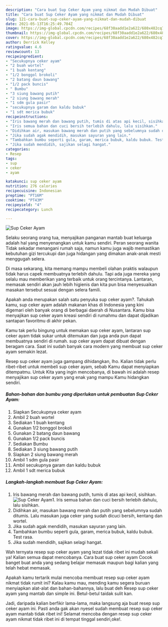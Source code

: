 ```yaml
---
description: "Cara buat Sup Ceker Ayam yang nikmat dan Mudah Dibuat"
title: "Cara buat Sup Ceker Ayam yang nikmat dan Mudah Dibuat"
slug: 121-cara-buat-sup-ceker-ayam-yang-nikmat-dan-mudah-dibuat
date: 2021-05-13T16:25:49.704Z
image: https://img-global.cpcdn.com/recipes/68f30aadd1e2a622/680x482cq70/sup-ceker-ayam-foto-resep-utama.jpg
thumbnail: https://img-global.cpcdn.com/recipes/68f30aadd1e2a622/680x482cq70/sup-ceker-ayam-foto-resep-utama.jpg
cover: https://img-global.cpcdn.com/recipes/68f30aadd1e2a622/680x482cq70/sup-ceker-ayam-foto-resep-utama.jpg
author: Derrick Kelley
ratingvalue: 4.6
reviewcount: 13
recipeingredient:
- "Secukupnya ceker ayam"
- "2 buah wortel"
- "1 buah kentang"
- "1/2 bonggol brokoli"
- "2 batang daun bawang"
- "1/2 pack buncis"
- " Bumbu"
- "3 siung bawang putih"
- "2 siung bawang merah"
- "1 sdm gula pasir"
- "secukupnya garam dan kaldu bubuk"
- "1 sdt merica bubuk"
recipeinstructions:
- "Iris bawang merah dan bawang putih, tumis di atas api kecil, sisihkan."
- "Iris semua bahan dan cuci bersih terlebih dahulu, lalu sisihkan."
- "Didihkan air, masukan bawang merah dan putih yang sebelumnya sudah ditumis. Lalu masukan juga ceker yang sudah dicuci bersih, kentang dan wortel."
- "Jika sudah agak mendidih, masukan sayuran yang lain."
- "Tambahkan bumbu seperti gula, garam, merica bubuk, kaldu bubuk. Test rasa."
- "Jika sudah mendidih, sajikan selagi hangat."
categories:
- Resep
tags:
- sup
- ceker
- ayam

katakunci: sup ceker ayam 
nutrition: 276 calories
recipecuisine: Indonesian
preptime: "PT16M"
cooktime: "PT43M"
recipeyield: "4"
recipecategory: Lunch

---
```



![Sup Ceker Ayam](https://img-global.cpcdn.com/recipes/68f30aadd1e2a622/680x482cq70/sup-ceker-ayam-foto-resep-utama.jpg)

Selaku seorang orang tua, menyajikan panganan mantab buat keluarga adalah hal yang menyenangkan untuk kamu sendiri. Peran seorang  wanita Tidak sekadar menangani rumah saja, namun kamu juga wajib memastikan kebutuhan gizi tercukupi dan juga hidangan yang dimakan anak-anak mesti menggugah selera.

Di masa  sekarang, kita memang mampu membeli olahan praktis walaupun tidak harus capek membuatnya terlebih dahulu. Tapi ada juga mereka yang selalu mau memberikan yang terbaik untuk orang tercintanya. Lantaran, memasak sendiri akan jauh lebih higienis dan kita pun bisa menyesuaikan masakan tersebut sesuai dengan selera famili. 



Apakah anda merupakan salah satu penyuka sup ceker ayam?. Tahukah kamu, sup ceker ayam adalah makanan khas di Indonesia yang kini digemari oleh banyak orang di berbagai daerah di Nusantara. Kamu bisa menyajikan sup ceker ayam kreasi sendiri di rumahmu dan dapat dijadikan santapan favoritmu di akhir pekan.

Kamu tak perlu bingung untuk memakan sup ceker ayam, lantaran sup ceker ayam tidak sukar untuk ditemukan dan juga anda pun dapat membuatnya sendiri di rumah. sup ceker ayam dapat dibuat dengan beragam cara. Saat ini sudah banyak cara modern yang membuat sup ceker ayam semakin lezat.

Resep sup ceker ayam juga gampang dihidangkan, lho. Kalian tidak perlu ribet-ribet untuk membeli sup ceker ayam, sebab Kamu dapat menyiapkan ditempatmu. Untuk Kita yang ingin mencobanya, di bawah ini adalah resep menyajikan sup ceker ayam yang enak yang mampu Kamu hidangkan sendiri.

<!--inarticleads1-->

##### Bahan-bahan dan bumbu yang diperlukan untuk pembuatan Sup Ceker Ayam:

1. Siapkan Secukupnya ceker ayam
1. Ambil 2 buah wortel
1. Sediakan 1 buah kentang
1. Gunakan 1/2 bonggol brokoli
1. Gunakan 2 batang daun bawang
1. Gunakan 1/2 pack buncis
1. Sediakan  Bumbu
1. Sediakan 3 siung bawang putih
1. Siapkan 2 siung bawang merah
1. Ambil 1 sdm gula pasir
1. Ambil secukupnya garam dan kaldu bubuk
1. Ambil 1 sdt merica bubuk




<!--inarticleads2-->

##### Langkah-langkah membuat Sup Ceker Ayam:

1. Iris bawang merah dan bawang putih, tumis di atas api kecil, sisihkan.
<img src="https://img-global.cpcdn.com/steps/fa31b8752dc1332a/160x128cq70/sup-ceker-ayam-langkah-memasak-1-foto.jpg" alt="Sup Ceker Ayam">1. Iris semua bahan dan cuci bersih terlebih dahulu, lalu sisihkan.
1. Didihkan air, masukan bawang merah dan putih yang sebelumnya sudah ditumis. Lalu masukan juga ceker yang sudah dicuci bersih, kentang dan wortel.
1. Jika sudah agak mendidih, masukan sayuran yang lain.
1. Tambahkan bumbu seperti gula, garam, merica bubuk, kaldu bubuk. Test rasa.
1. Jika sudah mendidih, sajikan selagi hangat.




Wah ternyata resep sup ceker ayam yang lezat tidak ribet ini mudah sekali ya! Kalian semua dapat mencobanya. Cara buat sup ceker ayam Cocok banget buat anda yang sedang belajar memasak maupun bagi kalian yang telah hebat memasak.

Apakah kamu tertarik mulai mencoba membuat resep sup ceker ayam nikmat tidak rumit ini? Kalau kamu mau, mending kamu segera buruan menyiapkan alat-alat dan bahan-bahannya, lalu buat deh Resep sup ceker ayam yang mantab dan simple ini. Betul-betul taidak sulit kan. 

Jadi, daripada kalian berfikir lama-lama, maka langsung aja buat resep sup ceker ayam ini. Pasti anda gak akan nyesel sudah membuat resep sup ceker ayam mantab tidak ribet ini! Selamat mencoba dengan resep sup ceker ayam nikmat tidak ribet ini di tempat tinggal sendiri,oke!.

